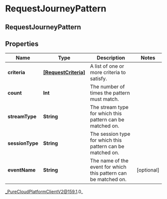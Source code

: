 # RequestJourneyPattern

## RequestJourneyPattern

## Properties

|Name | Type | Description | Notes|
|------------ | ------------- | ------------- | -------------|
| **criteria** | [**[RequestCriteria]**](RequestCriteria) | A list of one or more criteria to satisfy. | |
| **count** | **Int** | The number of times the pattern must match. | |
| **streamType** | **String** | The stream type for which this pattern can be matched on. | |
| **sessionType** | **String** | The session type for which this pattern can be matched on. | |
| **eventName** | **String** | The name of the event for which this pattern can be matched on. | [optional] |



_PureCloudPlatformClientV2@159.1.0_
